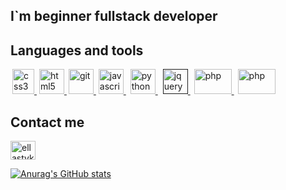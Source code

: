 ## I`m beginner fullstack developer

## Languages and tools

<p align="left"> 
    <a href="https://www.w3schools.com/css/" target="_blank" style="margin: 0 3px;"> 
        <img src="https://io13-high-dpi.appspot.com/images/CSS3_Logo.svg" alt="css3" width="35" height="40"/> 
    </a> 
    <a href="http://htmlbook.ru/" target="_blank" style="margin: 0 1px;"> 
        <img src="https://upload.wikimedia.org/wikipedia/commons/thumb/3/38/HTML5_Badge.svg/600px-HTML5_Badge.svg.png" alt="html5" width="40" height="40"/> 
    </a> 
    <a href="https://git-scm.com/" target="_blank" style="margin: 0 2px;"> 
        <img src="https://www.vectorlogo.zone/logos/git-scm/git-scm-icon.svg" alt="git" width="40" height="40"/> 
    </a> 
    <a href="https://developer.mozilla.org/en-US/docs/Web/JavaScript" target="_blank" style="margin: 0 2px;"> 
        <img src="https://www.freepnglogos.com/uploads/javascript-png/javascript-vector-logo-yellow-png-transparent-javascript-vector-12.png" alt="javascript" width="40" height="40"/> 
    </a>
    <a href="https://www.w3schools.com/python/default.asp" target="_blank" style="margin: 0 5px;"> 
        <img src="https://seeklogo.com/images/P/python-logo-A32636CAA3-seeklogo.com.png" alt="python" width="40" height="40"/> 
    </a>
    <!-- <a href="https://www.w3schools.com/cpp/" target="_blank" style="margin: 0 2px;"> 
        <img src="https://user-images.githubusercontent.com/42747200/46140125-da084900-c26d-11e8-8ea7-c45ae6306309.png" alt="cplusplus" width="40" height="40"/> 
    </a>       -->
    <a href="" target="_blank" style="margin: 0 3px;"> 
        <img src="https://i.dlpng.com/static/png/7044153_preview.png" alt="jquery" width="40" height="40"/> 
    </a>  
    <a href="https://www.w3schools.com/php/" target="_blank" style="margin: 0 3px;"> 
        <img src="https://pngimg.com/uploads/php/php_PNG12.png" alt="php" width="60" height="40"/> 
    </a>  
    <a href="https://www.w3schools.com/php/" target="_blank" style="margin: 0 3px;"> 
        <img src="https://upload.wikimedia.org/wikipedia/commons/thumb/9/96/Sass_Logo_Color.svg/1200px-Sass_Logo_Color.svg.png" alt="php" width="60" height="40"/> 
    </a> 
</p>


## Contact me
<p align="left">
    <a href="https://t.me/ellastyko" target="blank">
        <img align="center" src="https://cdn.jsdelivr.net/npm/simple-icons@v4/icons/telegram.svg" alt="ellastyko" height="30" width="40" /></a>
</p>



[![Anurag's GitHub stats](https://github-readme-stats.vercel.app/api?username=ellastyko&theme=tokyonight)](https://github.com/anuraghazra/github-readme-stats)
